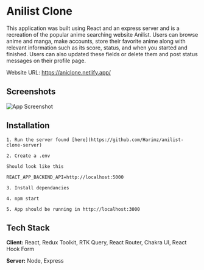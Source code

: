 # Anilist Clone

This application was built using React and an express server and is a recreation of the popular anime searching website Anilist. Users can browse anime and manga, make accounts, store their favorite anime along with relevant information such as its score, status, and when you started and finished. Users can also updated these fields or delete them and post status messages on their profile page.

Website URL: https://aniclone.netlify.app/

## Screenshots

![App Screenshot](https://res.cloudinary.com/di4rxo1gs/image/upload/v1639679504/anilist-home_k4crbu.png)

## Installation

    1. Run the server found [here](https://github.com/Harimz/anilist-clone-server)

    2. Create a .env

    Should look like this

    REACT_APP_BACKEND_API=http://localhost:5000

    3. Install dependancies

    4. npm start

    5. App should be running in http://localhost:3000

## Tech Stack

**Client:** React, Redux Toolkit, RTK Query, React Router, Chakra UI, React Hook Form

**Server:** Node, Express
